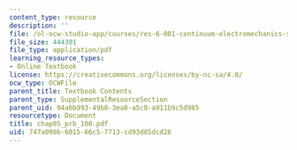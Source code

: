 ```yaml
---
content_type: resource
description: ''
file: /ol-ocw-studio-app/courses/res-6-001-continuum-electromechanics-spring-2009/747a090b601566c57713cd93d85dcd26_chap05_prb_100.pdf
file_size: 444301
file_type: application/pdf
learning_resource_types:
- Online Textbook
license: https://creativecommons.org/licenses/by-nc-sa/4.0/
ocw_type: OCWFile
parent_title: Textbook Contents
parent_type: SupplementalResourceSection
parent_uid: 94a6b993-49b0-3ea8-a5c0-a911b9c5d985
resourcetype: Document
title: chap05_prb_100.pdf
uid: 747a090b-6015-66c5-7713-cd93d85dcd26
---
```

